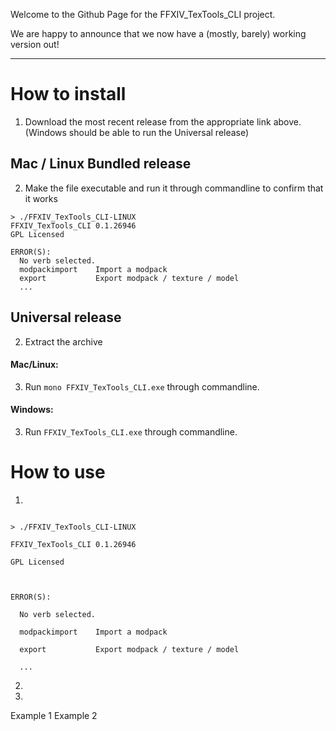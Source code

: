 Welcome to the Github Page for the FFXIV_TexTools_CLI project.

We are happy to announce that we now have a (mostly, barely) working version out!

----

# How to install
1. Download the most recent release from the appropriate link above. (Windows should be able to run the Universal release)

## Mac / Linux Bundled release
2. Make the file executable and run it through commandline to confirm that it works
```
> ./FFXIV_TexTools_CLI-LINUX
FFXIV_TexTools_CLI 0.1.26946
GPL Licensed

ERROR(S):
  No verb selected.
  modpackimport    Import a modpack
  export           Export modpack / texture / model
  ...
```

## Universal release
2. Extract the archive

#### Mac/Linux:

3. Run `mono FFXIV_TexTools_CLI.exe` through commandline.


#### Windows:

3. Run `FFXIV_TexTools_CLI.exe` through commandline.


# How to use
1.
```

> ./FFXIV_TexTools_CLI-LINUX

FFXIV_TexTools_CLI 0.1.26946

GPL Licensed



ERROR(S):

  No verb selected.

  modpackimport    Import a modpack

  export           Export modpack / texture / model

  ...

```


2.
3.

Example 1
Example 2
